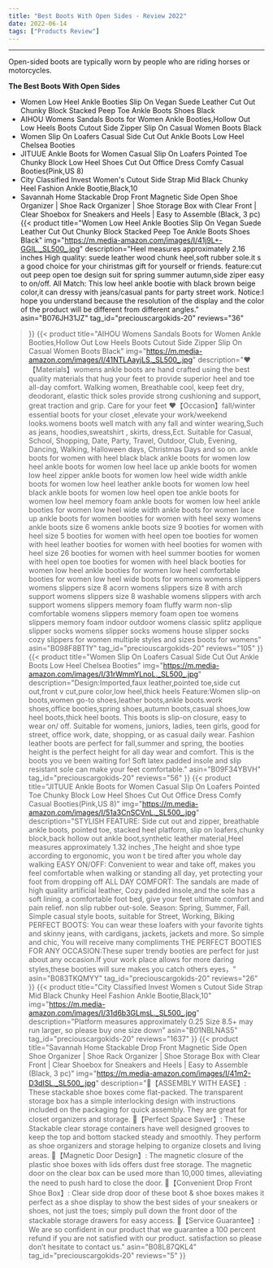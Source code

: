 ```yaml
---
title: "Best Boots With Open Sides - Review 2022"
date: 2022-06-14
tags: ["Products Review"]
---
```


---


Open-sided boots are typically worn by people who are riding horses or motorcycles.

**The Best Boots With Open Sides**
* Women Low Heel Ankle Booties Slip On Vegan Suede Leather Cut Out Chunky Block Stacked Peep Toe Ankle Boots Shoes Black
* AIHOU Womens Sandals Boots for Women Ankle Booties,Hollow Out Low Heels Boots Cutout Side Zipper Slip On Casual Women Boots Black
* Women Slip On Loafers Casual Side Cut Out Ankle Boots Low Heel Chelsea Booties
* JITUUE Ankle Boots for Women Casual Slip On Loafers Pointed Toe Chunky Block Low Heel Shoes Cut Out Office Dress Comfy Casual Booties(Pink,US 8)
* City Classified Invest Women's Cutout Side Strap Mid Black Chunky Heel Fashion Ankle Bootie,Black,10
* Savannah Home Stackable Drop Front Magnetic Side Open Shoe Organizer | Shoe Rack Organizer | Shoe Storage Box with Clear Front | Clear Shoebox for Sneakers and Heels | Easy to Assemble (Black, 3 pc)
{{< product 
title="Women Low Heel Ankle Booties Slip On Vegan Suede Leather Cut Out Chunky Block Stacked Peep Toe Ankle Boots Shoes Black"
img="https://m.media-amazon.com/images/I/41j9L+-GGIL._SL500_.jpg"
description="Heel measures approximately 2.16 inches High quality: suede leather wood chunk heel,soft rubber sole.it s a good choice for your chiristmas gift for yourself or friends. feature:cut out peep open toe design suit for spring summer autumn,side ziper easy to on/off. All Match: This low heel ankle bootie with black brown beige color,it can dressy with jeans/casual pants for party street work. Notice:I hope you understand because the resolution of the display and the color of the product will be different from different angles."
asin="B076JH31JZ"
tag_id="preciouscargokids-20"
reviews="36"
>}} 
{{< product 
title="AIHOU Womens Sandals Boots for Women Ankle Booties,Hollow Out Low Heels Boots Cutout Side Zipper Slip On Casual Women Boots Black"
img="https://m.media-amazon.com/images/I/41NTLAayjLS._SL500_.jpg"
description="♥【Materials】womens ankle boots are hand crafted using the best quality materials that hug your feet to provide superior heel and toe all-day comfort. Walking women, Breathable cool, keep feet dry, deodorant, elastic thick soles provide strong cushioning and support, great traction and grip. Care for your feet ♥【Occasion】fall/winter essential boots for your closet ,elevate your work/weekend looks.womens boots well match with any fall and winter wearing,Such as jeans, hoodies,sweatshirt , skirts, dress,Ect. Suitable for Casual, School, Shopping, Date, Party, Travel, Outdoor, Club, Evening, Dancing, Walking, Halloween days, Christmas Days and so on. ankle boots for women with heel black black ankle boots for women low heel ankle boots for women low heel lace up ankle boots for women low heel zipper ankle boots for women low heel wide width ankle boots for women low heel leather ankle boots for women low heel black ankle boots for women low heel open toe ankle boots for women low heel memory foam ankle boots for women low heel ankle booties for women low heel wide width ankle boots for women lace up ankle boots for women booties for women with heel sexy womens ankle boots size 6 womens ankle boots size 9 booties for women with heel size 5 booties for women with heel open toe booties for women with heel leather booties for women with heel booties for women with heel size 26 booties for women with heel summer booties for women with heel open toe booties for women with heel black booties for women low heel ankle booties for women low heel comfortable booties for women low heel wide boots for womens womens slippers womens slippers size 8 acorn womens slippers size 8 with arch support womens slippers size 8 washable womens slippers with arch support womens slippers memory foam fluffy warm non-slip comfortable womens slippers memory foam open toe womens slippers memory foam indoor outdoor womens classic splitz applique slipper socks womens slipper socks womens house slipper socks cozy slippers for women multiple styles and sizes boots for womens"
asin="B098F8BT1Y"
tag_id="preciouscargokids-20"
reviews="105"
>}} 
{{< product 
title="Women Slip On Loafers Casual Side Cut Out Ankle Boots Low Heel Chelsea Booties"
img="https://m.media-amazon.com/images/I/31rWmmYLnoL._SL500_.jpg"
description="Design:Imported,faux leather,pointed toe,side cut out,front v cut,pure color,low heel,thick heels Feature:Women slip-on boots,women go-to shoes,leather boots,ankle boots.work shoes,office booties,spring shoes,autumn boots,casual shoes,low heel boots,thick heel boots. This boots is slip-on closure, easy to wear on/ off. Suitable for womens, juniors, ladies, teen girls, good for street, office work, date, shopping, or as casual daily wear. Fashion leather boots are perfect for fall,summer and spring, the booties height is the perfect height for all day wear and comfort. This is the boots you ve been waiting for! Soft latex padded insole and slip resistant sole can make your feet comfortable."
asin="B09F34YBVH"
tag_id="preciouscargokids-20"
reviews="56"
>}} 
{{< product 
title="JITUUE Ankle Boots for Women Casual Slip On Loafers Pointed Toe Chunky Block Low Heel Shoes Cut Out Office Dress Comfy Casual Booties(Pink,US 8)"
img="https://m.media-amazon.com/images/I/51a3CnSCVnL._SL500_.jpg"
description="STYLISH FEATURE: Side cut out and zipper, breathable ankle boots, pointed toe, stacked heel platform, slip on loafers,chunky block,back hollow out ankle boot,synthetic leather material,Heel measures approximately 1.32 inches ,The height and shoe type according to ergonomic, you won t be tired after you whole day walking EASY ON/OFF: Convenient to wear and take off, makes you feel comfortable when walking or standing all day, yet protecting your foot from dropping off ALL DAY COMFORT: The sandals are made of high quality artificial leather, Cozy padded insole,and the sole has a soft lining, a comfortable foot bed, give your feet ultimate comfort and pain relief. non slip rubber out-sole. Season: Spring, Summer, Fall. Simple casual style boots, suitable for Street, Working, Biking PERFECT BOOTS: You can wear these loafers with your favorite tights and skinny jeans, with cardigans, jackets, jackets and more. So simple and chic, You will receive many compliments THE PERFECT BOOTIES FOR ANY OCCASION:These super trendy booties are perfect for just about any occasion.If your work place allows for more daring styles,these booties will sure makes you catch others eyes，"
asin="B083TKQMYY"
tag_id="preciouscargokids-20"
reviews="26"
>}} 
{{< product 
title="City Classified Invest Women s Cutout Side Strap Mid Black Chunky Heel Fashion Ankle Bootie,Black,10"
img="https://m.media-amazon.com/images/I/31d6b3GLmsL._SL500_.jpg"
description="Platform measures approximately 0.25 Size 8.5+ may run larger, so please buy one size down"
asin="B01NBLNAS5"
tag_id="preciouscargokids-20"
reviews="1637"
>}} 
{{< product 
title="Savannah Home Stackable Drop Front Magnetic Side Open Shoe Organizer | Shoe Rack Organizer | Shoe Storage Box with Clear Front | Clear Shoebox for Sneakers and Heels | Easy to Assemble (Black, 3 pc)"
img="https://m.media-amazon.com/images/I/41m2-D3dISL._SL500_.jpg"
description="👟【ASSEMBLY WITH EASE】: These stackable shoe boxes come flat-packed. The transparent storage box has a simple interlocking design with instructions included on the packaging for quick assembly. They are great for closet organizers and storage. 👠【Perfect Space Saver】: These Stackable clear storage containers have well designed grooves to keep the top and bottom stacked steady and smoothly. They perform as shoe organizers and storage helping to organize closets and living areas. 👢【Magnetic Door Design】: The magnetic closure of the plastic shoe boxes with lids offers dust free storage. The magnetic door on the clear box can be used more than 10,000 times, alleviating the need to push hard to close the door. 🥾【Convenient Drop Front Shoe Box】: Clear side drop door of these boot & shoe boxes makes it perfect as a shoe display to show the best sides of your sneakers or shoes, not just the toes; simply pull down the front door of the stackable storage drawers for easy access. 👞【Service Guarantee】: We are so confident in our product that we guarantee a 100 percent refund if you are not satisfied with our product. satisfaction so please don’t hesitate to contact us."
asin="B08L87QKL4"
tag_id="preciouscargokids-20"
reviews="5"
>}} 
